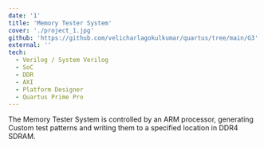 ```yaml
---
date: '1'
title: 'Memory Tester System'
cover: './project_1.jpg'
github: 'https://github.com/velicharlagokulkumar/quartus/tree/main/G3'
external: ''
tech:
  - Verilog / System Verilog
  - SoC
  - DDR
  - AXI
  - Platform Designer
  - Quartus Prime Pro
---
```


The Memory Tester System is controlled by an ARM processor, generating Custom test patterns and writing them to a specified location in DDR4 SDRAM.
